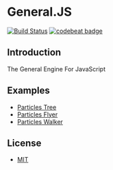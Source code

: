 # General.JS
[![Build Status](https://travis-ci.org/experdot/General.JS.svg?branch=master)](https://travis-ci.org/experdot/General.JS) [![codebeat badge](https://codebeat.co/badges/64542319-65e3-4236-9714-bfcb0e8f27a9)](https://codebeat.co/projects/github-com-experdot-general-js-master)

## Introduction
The General Engine For JavaScript

## Examples
- [Particles Tree](https://experdot.github.io/General.JS/views/particles.html?scene=tree)
- [Particles Flyer](https://experdot.github.io/General.JS/views/particles.html?scene=flyer)
- [Particles Walker](https://experdot.github.io/General.JS/views/particles.html?scene=walker)

## License
- [MIT](./LICENSE)
